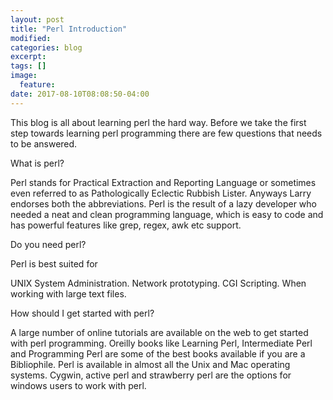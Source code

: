 ```yaml
---
layout: post
title: "Perl Introduction"
modified:
categories: blog
excerpt:
tags: []
image: 
  feature:
date: 2017-08-10T08:08:50-04:00
---
```


This blog is all about learning perl the hard way. Before we take the first step towards learning perl programming there are few questions that needs to be answered.

What is perl?

Perl stands for Practical Extraction and Reporting Language or sometimes even referred to as Pathologically Eclectic Rubbish Lister. Anyways Larry endorses both the abbreviations. Perl is the result of a lazy developer who needed a neat and clean programming language, which is easy to code and has powerful features like grep, regex, awk etc support.

Do you need perl?

Perl is best suited for

UNIX System Administration.
Network prototyping.
CGI Scripting.
When working with large text files. 

How should I get started with perl?

A large number of online tutorials are available on the web to get started with perl programming. Oreilly books like Learning Perl, Intermediate Perl and Programming Perl are some of the best books available if you are a Bibliophile. Perl is available in almost all the Unix and Mac operating systems. Cygwin, active perl and strawberry perl are the options for windows users to work with perl.
